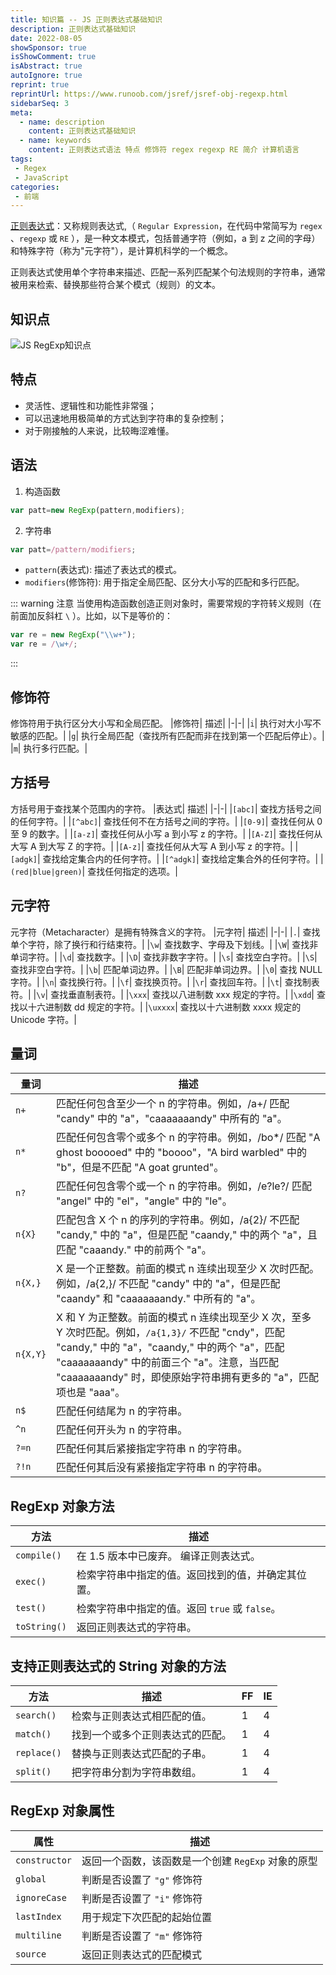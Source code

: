 ```yaml
---
title: 知识篇 -- JS 正则表达式基础知识
description: 正则表达式基础知识
date: 2022-08-05
showSponsor: true
isShowComment: true
isAbstract: true
autoIgnore: true
reprint: true
reprintUrl: https://www.runoob.com/jsref/jsref-obj-regexp.html
sidebarSeq: 3
meta:
  - name: description
    content: 正则表达式基础知识
  - name: keywords
    content: 正则表达式语法 特点 修饰符 regex regexp RE 简介 计算机语言
tags:
 - Regex
 - JavaScript
categories:
 - 前端
---
```


[正则表达式](https://baike.baidu.com/item/%E6%AD%A3%E5%88%99%E8%A1%A8%E8%BE%BE%E5%BC%8F/1700215?fr=aladdin)：又称规则表达式,（ `Regular Expression`，在代码中常简写为 `regex` 、`regexp` 或 `RE` ），是一种文本模式，包括普通字符（例如，a 到 z 之间的字母）和特殊字符（称为"元字符"），是计算机科学的一个概念。
<!-- more -->
正则表达式使用单个字符串来描述、匹配一系列匹配某个句法规则的字符串，通常被用来检索、替换那些符合某个模式（规则）的文本。

## 知识点

![JS RegExp知识点](https://cdn.rayshine.site/JS正则表达式/正则表达式.gif)

## 特点
- 灵活性、逻辑性和功能性非常强；
- 可以迅速地用极简单的方式达到字符串的复杂控制；
- 对于刚接触的人来说，比较晦涩难懂。

## 语法

1. 构造函数
```js
var patt=new RegExp(pattern,modifiers);
```

2. 字符串
```js
var patt=/pattern/modifiers;
```

- `pattern`(表达式): 描述了表达式的模式。
- `modifiers`(修饰符): 用于指定全局匹配、区分大小写的匹配和多行匹配。


::: warning 注意
当使用构造函数创造正则对象时，需要常规的字符转义规则（在前面加反斜杠 ` \ ` ）。比如，以下是等价的：
```js
var re = new RegExp("\\w+");
var re = /\w+/;
```
:::

## 修饰符
修饰符用于执行区分大小写和全局匹配。
|修饰符|	描述|
|-|-|
|`i`|	执行对大小写不敏感的匹配。|
|`g`|	执行全局匹配（查找所有匹配而非在找到第一个匹配后停止）。|
|`m`|	执行多行匹配。|

## 方括号
方括号用于查找某个范围内的字符。
|表达式|	描述|
|-|-|
|`[abc]`|	查找方括号之间的任何字符。|
|`[^abc]`|	查找任何不在方括号之间的字符。|
|`[0-9]`|	查找任何从 0 至 9 的数字。|
|`[a-z]`|	查找任何从小写 a 到小写 z 的字符。|
|`[A-Z]`|	查找任何从大写 A 到大写 Z 的字符。|
|`[A-z]`|	查找任何从大写 A 到小写 z 的字符。|
|`[adgk]`|	查找给定集合内的任何字符。|
|`[^adgk]`|	查找给定集合外的任何字符。|
|`(red|blue|green)`|	查找任何指定的选项。|

## 元字符
元字符（Metacharacter）是拥有特殊含义的字符。
|元字符|	描述|
|-|-|
|`.`|	查找单个字符，除了换行和行结束符。|
|`\w`|	查找数字、字母及下划线。|
|`\W`|	查找非单词字符。|
|`\d`|	查找数字。|
|`\D`|	查找非数字字符。|
|`\s`|	查找空白字符。|
|`\S`|	查找非空白字符。|
|`\b`|	匹配单词边界。|
|`\B`|	匹配非单词边界。|
|`\0`|	查找 NULL 字符。|
|`\n`|	查找换行符。|
|`\f`|	查找换页符。|
|`\r`|	查找回车符。|
|`\t`|	查找制表符。|
|`\v`|	查找垂直制表符。|
|`\xxx`|	查找以八进制数 xxx 规定的字符。|
|`\xdd`|	查找以十六进制数 dd 规定的字符。|
|`\uxxxx`|	查找以十六进制数 xxxx 规定的 Unicode 字符。|

## 量词

|量词|	描述|
|-|-|
|`n+`| 匹配任何包含至少一个 n 的字符串。例如，/a+/ 匹配 "candy" 中的 "a"，"caaaaaaandy" 中所有的 "a"。|
|`n*`| 匹配任何包含零个或多个 n 的字符串。例如，/bo*/ 匹配 "A ghost booooed" 中的 "boooo"，"A bird warbled" 中的 "b"，但是不匹配 "A goat grunted"。|
|`n?`	| 匹配任何包含零个或一个 n 的字符串。例如，/e?le?/ 匹配 "angel" 中的 "el"，"angle" 中的 "le"。|
|`n{X}` |匹配包含 X 个 n 的序列的字符串。例如，/a{2}/ 不匹配 "candy," 中的 "a"，但是匹配 "caandy," 中的两个 "a"，且匹配 "caaandy." 中的前两个 "a"。|
|`n{X,}`|X 是一个正整数。前面的模式 n 连续出现至少 X 次时匹配。例如，/a{2,}/ 不匹配 "candy" 中的 "a"，但是匹配 "caandy" 和 "caaaaaaandy." 中所有的 "a"。|
|`n{X,Y}`| X 和 Y 为正整数。前面的模式 n 连续出现至少 X 次，至多 Y 次时匹配。例如，`/a{1,3}/` 不匹配 "cndy"，匹配 "candy," 中的 "a"，"caandy," 中的两个 "a"，匹配 "caaaaaaandy" 中的前面三个 "a"。注意，当匹配 "caaaaaaandy" 时，即使原始字符串拥有更多的 "a"，匹配项也是 "aaa"。|
|`n$`|	匹配任何结尾为 n 的字符串。|
|`^n`|	匹配任何开头为 n 的字符串。|
|`?=n`|	匹配任何其后紧接指定字符串 n 的字符串。|
|`?!n`|	匹配任何其后没有紧接指定字符串 n 的字符串。|

## RegExp 对象方法
|方法|	描述|
|-|-|
|`compile()`|	在 1.5 版本中已废弃。 编译正则表达式。|
|`exec()`|	检索字符串中指定的值。返回找到的值，并确定其位置。|
|`test()`|	检索字符串中指定的值。返回 `true` 或 `false`。|
|`toString()`|	返回正则表达式的字符串。|

## 支持正则表达式的 String 对象的方法

| 方法 |	描述 |	FF |	IE |
|-|-|-|-|
|`search()`|	检索与正则表达式相匹配的值。|	1|	4
|`match()`|	找到一个或多个正则表达式的匹配。|	1	| 4
|`replace()`|	替换与正则表达式匹配的子串。|	1 |	4
|`split()`|	把字符串分割为字符串数组。|	1	| 4

## RegExp 对象属性
|属性 |	描述|
|-|-|
|`constructor`|	返回一个函数，该函数是一个创建 `RegExp` 对象的原型 |
|`global`|	判断是否设置了 `"g"` 修饰符 |
|`ignoreCase`|	判断是否设置了 `"i"` 修饰符 |
|`lastIndex`|	用于规定下次匹配的起始位置 |
|`multiline`|	判断是否设置了 `"m"` 修饰符 |
|`source`|	返回正则表达式的匹配模式 |